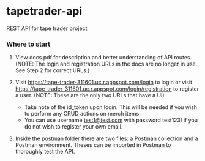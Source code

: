 # tapetrader-api
REST API for tape trader project

### Where to start
1. View docs.pdf for description and better understanding of API routes. (NOTE: The login and registration URLs in the docs are no longer in use. See Step 2 for correct URLs.)
2. Visit https://tape-trader-311601.uc.r.appspot.com/login to login or visit https://tape-trader-311601.uc.r.appspot.com/login/registration to register a user. (NOTE: These are the only two URLs that have a UI)
 
   - Take note of the id_token upon login. This will be needed if you wish to perform any CRUD actions on merch items. 
   - You can use username test1@test.com with password test123! if you do not wish to register your own email.

3. Inside the postman folder there are two files: a Postman collection and a Postman environment. Theses can be imported in Postman to thoroughly test the API.
